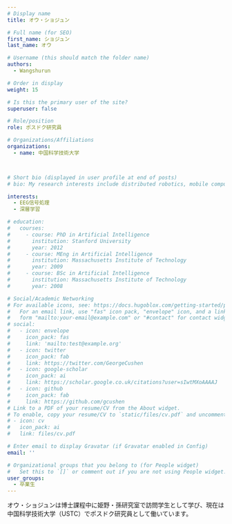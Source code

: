 ```yaml
---
# Display name
title: オウ・ショジュン

# Full name (for SEO)
first_name: ショジュン
last_name: オウ

# Username (this should match the folder name)
authors:
  - Wangshurun

# Order in display
weight: 15

# Is this the primary user of the site?
superuser: false

# Role/position
role: ポスドク研究員

# Organizations/Affiliations
organizations:
  - name: 中国科学技術大学



# Short bio (displayed in user profile at end of posts)
# bio: My research interests include distributed robotics, mobile computing and programmable matter.

interests:
  - EEG信号処理
  - 深層学習

# education:
#   courses:
#     - course: PhD in Artificial Intelligence
#       institution: Stanford University
#       year: 2012
#     - course: MEng in Artificial Intelligence
#       institution: Massachusetts Institute of Technology
#       year: 2009
#     - course: BSc in Artificial Intelligence
#       institution: Massachusetts Institute of Technology
#       year: 2008

# Social/Academic Networking
# For available icons, see: https://docs.hugoblox.com/getting-started/page-builder/#icons
#   For an email link, use "fas" icon pack, "envelope" icon, and a link in the
#   form "mailto:your-email@example.com" or "#contact" for contact widget.
# social:
#   - icon: envelope
#     icon_pack: fas
#     link: 'mailto:test@example.org'
#   - icon: twitter
#     icon_pack: fab
#     link: https://twitter.com/GeorgeCushen
#   - icon: google-scholar
#     icon_pack: ai
#     link: https://scholar.google.co.uk/citations?user=sIwtMXoAAAAJ
#   - icon: github
#     icon_pack: fab
#     link: https://github.com/gcushen
# Link to a PDF of your resume/CV from the About widget.
# To enable, copy your resume/CV to `static/files/cv.pdf` and uncomment the lines below.
# - icon: cv
#   icon_pack: ai
#   link: files/cv.pdf

# Enter email to display Gravatar (if Gravatar enabled in Config)
email: ''

# Organizational groups that you belong to (for People widget)
#   Set this to `[]` or comment out if you are not using People widget.
user_groups:
  - 卒業生
---
```


オウ・ショジュンは博士課程中に姫野・孫研究室で訪問学生として学び、現在は中国科学技術大学（USTC）でポスドク研究員として働いています。
